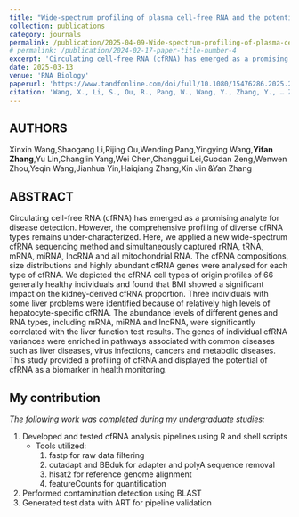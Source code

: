 ```yaml
---
title: "Wide-spectrum profiling of plasma cell-free RNA and the potential for health-monitoring"
collection: publications
category: journals
permalink: /publication/2025-04-09-Wide-spectrum-profiling-of-plasma-cell-free-RNA-and-the-potential-for-health-monitoring
# permalink: /publication/2024-02-17-paper-title-number-4
excerpt: 'Circulating cell-free RNA (cfRNA) has emerged as a promising analyte for disease detection. However, the comprehensive profiling of diverse cfRNA types remains under-characterized. Her we applied a new wide-spectrum cfRNA sequencing method and simultaneously captured rRNA, tRNA, mRNA, miRNA, lncRNA and all mitochondrial RNA. The cfRNA compositions, size distributions and highly abundant cfRNA genes were analysed for each type of cfRNA. We depicted the cfRNA cell types of origin profiles of 66 generally healthy individuals and found that BMI showed a significant impact on the kidney-derived cfRNA proportion. Three individuals with some liver problems were identified because of relatively high levels of hepatocyte-specific cfRNA. The abundance levels of different genes and RNA types, including mRNA, miRNA and lncRNA, were significantly correlated with the liver function test results. The genes of individual cfRNA variances were enriched in pathways associated with common diseases such as liver diseases, virus infections, cancers and metabolic diseases. This study provided a profiling of cfRNA and displayed the potential of cfRNA as a biomarker in health monitoring.'
date: 2025-03-13
venue: 'RNA Biology'
paperurl: 'https://www.tandfonline.com/doi/full/10.1080/15476286.2025.2481736'
citation: 'Wang, X., Li, S., Ou, R., Pang, W., Wang, Y., Zhang, Y., … Zhang, Y. (2025). Wide-spectrum profiling of plasma cell-free RNA and the potential for health-monitoring. RNA Biology, 22(1), 1–15. https://doi.org/10.1080/15476286.2025.2481736'
---
```

## AUTHORS

Xinxin Wang,Shaogang Li,Rijing Ou,Wending Pang,Yingying Wang,**Yifan Zhang**,Yu Lin,Changlin Yang,Wei Chen,Changgui Lei,Guodan Zeng,Wenwen Zhou,Yeqin Wang,Jianhua Yin,Haiqiang Zhang,Xin Jin &Yan Zhang

## ABSTRACT

Circulating cell-free RNA (cfRNA) has emerged as a promising analyte for disease detection. However, the comprehensive profiling of diverse cfRNA types remains under-characterized. Here, we applied a new wide-spectrum cfRNA sequencing method and simultaneously captured rRNA, tRNA, mRNA, miRNA, lncRNA and all mitochondrial RNA. The cfRNA compositions, size distributions and highly abundant cfRNA genes were analysed for each type of cfRNA. We depicted the cfRNA cell types of origin profiles of 66 generally healthy individuals and found that BMI showed a significant impact on the kidney-derived cfRNA proportion. Three individuals with some liver problems were identified because of relatively high levels of hepatocyte-specific cfRNA. The abundance levels of different genes and RNA types, including mRNA, miRNA and lncRNA, were significantly correlated with the liver function test results. The genes of individual cfRNA variances were enriched in pathways associated with common diseases such as liver diseases, virus infections, cancers and metabolic diseases. This study provided a profiling of cfRNA and displayed the potential of cfRNA as a biomarker in health monitoring.

## My contribution

*The following work was completed during my undergraduate studies:*

1. Developed and tested cfRNA analysis pipelines using R and shell scripts
    - Tools utilized:
      1. fastp for raw data filtering
      2. cutadapt and BBduk for adapter and polyA sequence removal
      3. hisat2 for reference genome alignment
      4. featureCounts for quantification
2. Performed contamination detection using BLAST
3. Generated test data with ART for pipeline validation

